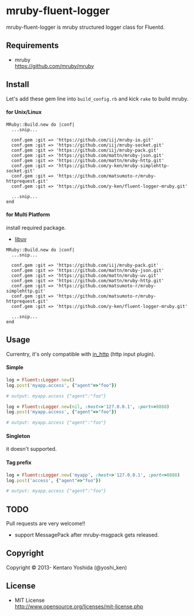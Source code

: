 # mruby-fluent-logger

mruby-fluent-logger is mruby structured logger class for Fluentd.

## Requirements

* mruby  
https://github.com/mruby/mruby

## Install

Let's add these gem line into `build_config.rb` and kick `rake` to build mruby.

#### for Unix/Linux

```
MRuby::Build.new do |conf|
  ...snip...

  conf.gem :git => 'https://github.com/iij/mruby-io.git'
  conf.gem :git => 'https://github.com/iij/mruby-socket.git'
  conf.gem :git => 'https://github.com/iij/mruby-pack.git'
  conf.gem :git => 'https://github.com/mattn/mruby-json.git'
  conf.gem :git => 'https://github.com/mattn/mruby-http.git'
  conf.gem :git => 'https://github.com/y-ken/mruby-simplehttp-socket.git'
  conf.gem :git => 'https://github.com/matsumoto-r/mruby-httprequest.git'
  conf.gem :git => 'https://github.com/y-ken/fluent-logger-mruby.git'

  ...snip...
end
```

#### for Multi Platform

install required package.

* [libuv](https://github.com/joyent/libuv)

```
MRuby::Build.new do |conf|
  ...snip...

  conf.gem :git => 'https://github.com/iij/mruby-pack.git'
  conf.gem :git => 'https://github.com/mattn/mruby-json.git'
  conf.gem :git => 'https://github.com/mattn/mruby-uv.git'
  conf.gem :git => 'https://github.com/mattn/mruby-http.git'
  conf.gem :git => 'https://github.com/matsumoto-r/mruby-simplehttp.git'
  conf.gem :git => 'https://github.com/matsumoto-r/mruby-httprequest.git'
  conf.gem :git => 'https://github.com/y-ken/fluent-logger-mruby.git'

  ...snip...
end
```

## Usage

Currentry, it's only compatible with [in_http](http://docs.fluentd.org/articles/in_http) (http input plugin).

#### Simple

```ruby
log = Fluent::Logger.new()
log.post('myapp.access', {"agent"=>"foo"})

# output: myapp.access {"agent":"foo"}
```

```ruby
log = Fluent::Logger.new(nil, :host=>'127.0.0.1', :port=>8888)
log.post('myapp.access', {"agent"=>"foo"})

# output: myapp.access {"agent":"foo"}
```

#### Singleton

it doesn't supported.

#### Tag prefix

```ruby
log = Fluent::Logger.new('myapp', :host=>'127.0.0.1', :port=>8888)
log.post('access', {"agent"=>"foo"})

# output: myapp.access {"agent":"foo"}
```

## TODO

Pull requests are very welcome!!

* support MessagePack after mruby-msgpack gets released.

## Copyright

Copyright © 2013- Kentaro Yoshida (@yoshi_ken)

## License

* MIT License  
http://www.opensource.org/licenses/mit-license.php
